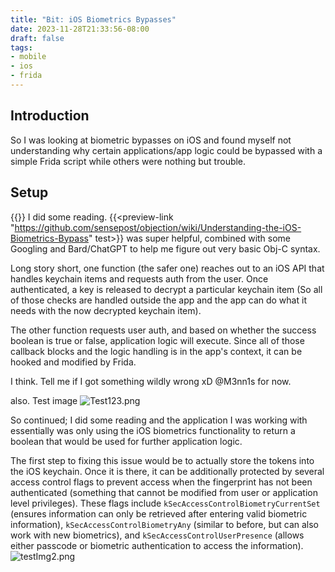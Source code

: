 ```yaml
---
title: "Bit: iOS Biometrics Bypasses"
date: 2023-11-28T21:33:56-08:00
draft: false
tags: 
- mobile
- ios
- frida
---
```


## Introduction
So I was looking at biometric bypasses on iOS and found myself not understanding why certain applications/app logic could be bypassed with a simple Frida script while others were nothing but trouble.

##  Setup
{{<preview-link>}}
I did some reading. {{<preview-link "https://github.com/sensepost/objection/wiki/Understanding-the-iOS-Biometrics-Bypass" test>}} was super helpful, combined with some Googling and Bard/ChatGPT to help me figure out very basic Obj-C syntax.

Long story short, one function (the safer one) reaches out to an iOS API that handles keychain items and requests auth from the user. Once authenticated, a key is released to decrypt a particular keychain item (So all of those checks are handled outside the app and the app can do what it needs with the now decrypted keychain item).

The other function requests user auth, and based on whether the success boolean is true or false, application logic will execute. Since all of those callback blocks and the logic handling is in the app's context, it can be hooked and modified by Frida. 

I think. Tell me if I got something wildly wrong xD @M3nn1s for now.

also. Test image 
![Test123.png](/posts/Bit_On_iOS_Biometrics_Bypasses/Test123.png)

So continued; I did some reading and the application I was working with essentially was only using the iOS biometrics functionality to return a boolean that would be used for further application logic.

The first step to fixing this issue would be to actually store the tokens into the iOS keychain. Once it is there, it can be additionally protected by several access control flags to prevent access when the fingerprint has not been authenticated (something that cannot be modified from user or application level privileges). These flags include `kSecAccessControlBiometryCurrentSet` (ensures information can only be retrieved after entering valid biometric information), `kSecAccessControlBiometryAny` (similar to before, but can also work with new biometrics), and `kSecAccessControlUserPresence` (allows either passcode or biometric authentication to access the information).
![testImg2.png](/posts/Bit_On_iOS_Biometrics_Bypasses/testImg2.png)